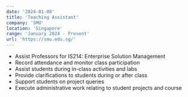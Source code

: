 ```yaml
---
date: '2024-01-08'
title: 'Teaching Assistant'
company: 'SMU'
location: 'Singapore'
range: 'January 2024 - Present'
url: 'https://smu.edu.sg/'
---
```


- Assist Professors for IS214: Enterprise Solution Management
- Record attendance and monitor class participation
- Assist students during in-class activities and labs
- Provide clarifications to students during or after class
- Support students on project queries
- Execute administrative work relating to student projects and course
